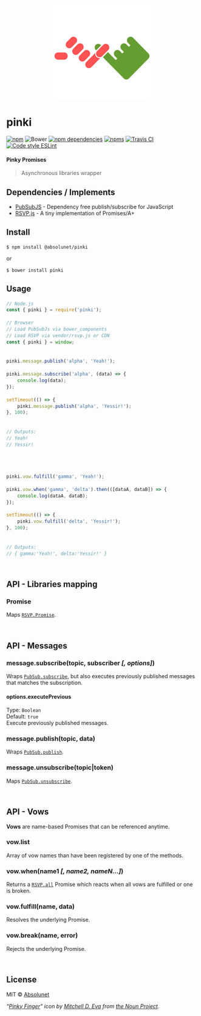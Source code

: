 <p align="center">
	<img src="https://github.com/absolunet/pinki/raw/master/ressources/pinki.png" width="250" height="250" alt="pinki">
</p>

# pinki
[![npm](https://img.shields.io/npm/v/@absolunet/pinki.svg)](https://www.npmjs.com/package/@absolunet/pinki)
![Bower](http://img.shields.io/bower/v/pinki.svg)
[![npm dependencies](https://david-dm.org/absolunet/pinki/status.svg)](https://david-dm.org/absolunet/pinki)
[![npms](https://badges.npms.io/%40absolunet%2Fpinki.svg)](https://npms.io/search?q=%40absolunet%2Fpinki)
[![Travis CI](https://api.travis-ci.org/absolunet/pinki.svg?branch=master)](https://travis-ci.org/absolunet/pinki/builds)
[![Code style ESLint](https://img.shields.io/badge/code_style-@absolunet/nwayo-659d32.svg)](https://github.com/absolunet/eslint-config-nwayo)
#### Pinky Promises
> Asynchronous libraries wrapper


## Dependencies / Implements
- [PubSubJS](https://github.com/mroderick/PubSubJS) - Dependency free publish/subscribe for JavaScript
- [RSVP.js](https://github.com/tildeio/rsvp.js) - A tiny implementation of Promises/A+


## Install

```shell
$ npm install @absolunet/pinki
```

or

```shell
$ bower install pinki
```


## Usage

```js
// Node.js
const { pinki } = require('pinki');

// Browser
// Load PubSubJs via bower_components
// Load RSVP via vendor/rsvp.js or CDN
const { pinki } = window;


pinki.message.publish('alpha', 'Yeah!');

pinki.message.subscribe('alpha', (data) => {
	console.log(data);
});

setTimeout(() => {
	pinki.message.publish('alpha', 'Yessir!');
}, 100);


// Outputs:
// Yeah!
// Yessir!




pinki.vow.fulfill('gamma', 'Yeah!');

pinki.vow.when('gamma', 'delta').then(([dataA, dataB]) => {
	console.log(dataA, dataB);
});

setTimeout(() => {
	pinki.vow.fulfill('delta', 'Yessir!');
}, 100);


// Outputs:
// { gamma:'Yeah!', delta:'Yessir!' }
```


<br>

## API - Libraries mapping

### Promise
Maps [`RSVP.Promise`](https://github.com/tildeio/rsvp.js#basic-usage).



<br>

## API - Messages

### message.subscribe(topic, subscriber *[, options]*)
Wraps [`PubSub.subscribe`](https://github.com/mroderick/PubSubJS#basic-example), but also executes previously published messages that matches the subscription.

#### options.executePrevious
Type: `Boolean`<br>
Default: `true`<br>
Execute previously published messages.


### message.publish(topic, data)
Wraps [`PubSub.publish`](https://github.com/mroderick/PubSubJS#basic-example).

### message.unsubscribe(topic|token)
Maps [`PubSub.unsubscribe`](https://github.com/jprichardson/node-fs-extra/blob/master/docs/copy-sync.md).




<br>

## API - Vows
**Vows** are name-based Promises that can be referenced anytime.

### vow.list
Array of vow names than have been registered by one of the methods.

### vow.when(name1 *[, name2, nameN...]*)
Returns a [`RSVP.all`](https://github.com/tildeio/rsvp.js/#arrays-of-promises) Promise which reacts when all vows are fulfilled or one is broken.

### vow.fulfill(name, data)
Resolves the underlying Promise.

### vow.break(name, error)
Rejects the underlying Promise.



<br>

## License
MIT © [Absolunet](https://absolunet.com)


*“[Pinky Finger](https://thenounproject.com/term/pinky-finger/947218)” icon by [Mitchell D. Eva](https://www.mitchelleva.com) from [the Noun Project](https://thenounproject.com).*
